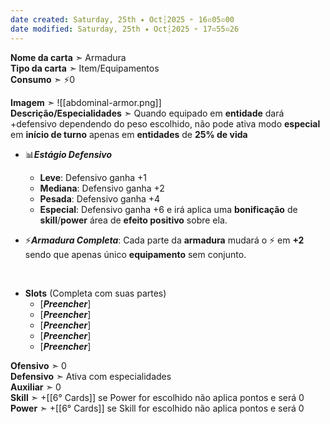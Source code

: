 ```yaml
---
date created: Saturday, 25th ✦ Oct┆2025 ➣ 16▫05▫00 
date modified: Saturday, 25th ✦ Oct┆2025 ➣ 17▫55▫26 
---
```

**Nome da carta** ➣ Armadura<br>
**Tipo da carta** ➣ Item/Equipamentos<br>
**Consumo** ➣ ⚡0<br>

**Imagem** ➣ ![[abdominal-armor.png]]<br>
**Descrição/Especialidades** ➣ Quando equipado em **entidade** dará +defensivo dependendo do peso escolhido, não pode ativa modo **especial** em **início de turno** apenas em **entidades** de **25% de vida**

- 📊***Estágio Defensivo***
	- **Leve**: Defensivo ganha +1
	- **Mediana**: Defensivo ganha +2
	- **Pesada**: Defensivo ganha +4
	- **Especial**: Defensivo ganha +6 e irá aplica uma **bonificação** de **skill**/**power** área de **efeito positivo** sobre ela.

- ⚡***Armadura Completa***: Cada parte da **armadura** mudará o ⚡ em **+2** sendo que apenas único **equipamento** sem conjunto.
<br>

- **Slots** (Completa com suas partes)
	- \[***Preencher***\]
	- \[***Preencher***\]
	- \[***Preencher***\]
	- \[***Preencher***\]
	- \[***Preencher***\]

**Ofensivo** ➣ 0<br>
**Defensivo** ➣ Ativa com especialidades<br>
**Auxiliar** ➣ 0<br>
**Skill** ➣ +[[6° Cards]] se Power for escolhido não aplica pontos e será 0<br>
**Power** ➣ +[[6° Cards]] se Skill for escolhido não aplica pontos e será 0<br>